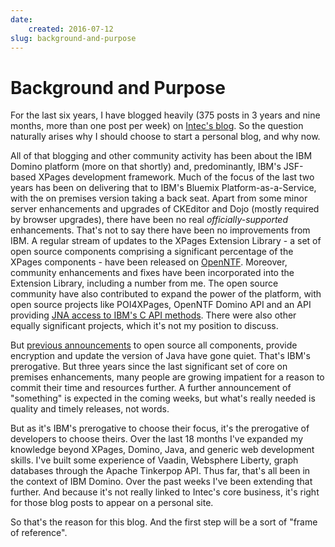 ```yaml
---
date: 
    created: 2016-07-12
slug: background-and-purpose
---
```

# Background and Purpose

For the last six years, I have blogged heavily (375 posts in 3 years and nine months, more than one post per week) on [Intec's blog](http://www.intec.co.uk/blog/). So the question naturally arises why I should choose to start a personal blog, and why now.

<!-- more -->

All of that blogging and other community activity has been about the IBM Domino platform (more on that shortly) and, predominantly, IBM's JSF-based XPages development framework. Much of the focus of the last two years has been on delivering that to IBM's Bluemix Platform-as-a-Service, with the on premises version taking a back seat. Apart from some minor server enhancements and upgrades of CKEditor and Dojo (mostly required by browser upgrades), there have been no real *officially-supported* enhancements. That's not to say there have been no improvements from IBM. A regular stream of updates to the XPages Extension Library - a set of open source components comprising a significant percentage of the XPages components - have been released on [OpenNTF](https://openntf.org/main.nsf/project.xsp?r=project/XPages%20Extension%20Library/). Moreover, community enhancements and fixes have been incorporated into the Extension Library, including a number from me. The open source community have also contributed to expand the power of the platform, with open source projects like POI4XPages, OpenNTF Domino API and an API providing [JNA access to IBM's C API methods](https://github.com/klehmann/domino-jna). There were also other equally significant projects, which it's not my position to discuss.

But [previous announcements](http://engage.ug/Engage.nsf/pages/2016_Slides_a/$file/Engage2016_Dev01_DominoAppNext.pdf) to open source all components, provide encryption and update the version of Java have gone quiet. That's IBM's prerogative. But three years since the last significant set of core on premises enhancements, many people are growing impatient for a reason to commit their time and resources further. A further announcement of "something" is expected in the coming weeks, but what's really needed is quality and timely releases, not words.

But as it's IBM's prerogative to choose their focus, it's the prerogative of developers to choose theirs. Over the last 18 months I've expanded my knowledge beyond XPages, Domino, Java, and generic web development skills. I've built some experience of Vaadin, Websphere Liberty, graph databases through the Apache Tinkerpop API. Thus far, that's all been in the context of IBM Domino. Over the past weeks I've been extending that further. And because it's not really linked to Intec's core business, it's right for those blog posts to appear on a personal site.

So that's the reason for this blog. And the first step will be a sort of "frame of reference".